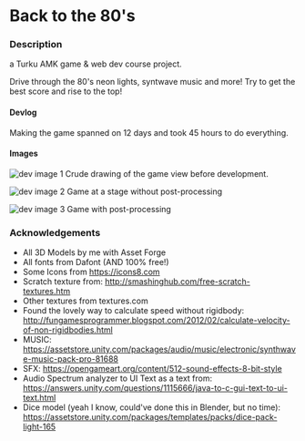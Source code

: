 # Back to the 80's


### Description
a Turku AMK game &amp; web dev course project.

Drive through the 80's neon lights, syntwave music and more!
Try to get the best score and rise to the top!



#### Devlog
Making the game spanned on 12 days and took 45 hours to do everything.

#### Images
![dev image 1](https://www.harriahola.com/git_images/backto80s_dev_image_1.jpg)
Crude drawing of the game view before development.



![dev image 2](https://www.harriahola.com/git_images/backto80s_dev_image_2.jpg)
Game at a stage without post-processing



![dev image 3](https://www.harriahola.com/git_images/backto80s_dev_image_3.png)
Game with post-processing




### Acknowledgements
 - All 3D Models by me with Asset Forge
 - All fonts from Dafont (AND 100% free!)
 - Some Icons from https://icons8.com
 - Scratch texture from: http://smashinghub.com/free-scratch-textures.htm
 - Other textures from textures.com
 - Found the lovely way to calculate speed without rigidbody: 
    http://fungamesprogrammer.blogspot.com/2012/02/calculate-velocity-of-non-rigidbodies.html
 - MUSIC: https://assetstore.unity.com/packages/audio/music/electronic/synthwave-music-pack-pro-81688
 - SFX: https://opengameart.org/content/512-sound-effects-8-bit-style
 - Audio Spectrum analyzer to UI Text as a text from: https://answers.unity.com/questions/1115666/java-to-c-gui-text-to-ui-text.html
 - Dice model (yeah I know, could've done this in Blender, but no time): https://assetstore.unity.com/packages/templates/packs/dice-pack-light-165
